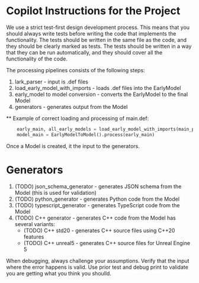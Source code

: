 # Copilot Instructions for the Project
We use a strict test-first design development process. This means that you should always write tests before writing the code that implements the functionality.
The tests should be written in the same file as the code, and they should be clearly marked as tests. The tests should be written in a way that they can be run automatically, and they should cover all the functionality of the code.

The processing pipelines consists of the following steps:
1. lark_parser - input is .def files
2. load_early_model_with_imports - loads .def files into the EarlyModel
3. early_model to model conversion - converts the EarlyModel to the final Model
4. generators - generates output from the Model

** Example of correct loading and processing of main.def:
```python
    early_main, all_early_models = load_early_model_with_imports(main_path)
    model_main = EarlyModelToModel().process(early_main)

```

Once a Model is created, it the input to the generators.

# Generators
1. (TODO) json_schema_generator - generates JSON schema from the Model (this is used for validation)
2. (TODO) python_generator - generates Python code from the Model
3. (TODO) typescript_generator - generates TypeScript code from the Model
4. (TODO) C++ generator - generates C++ code from the Model has several variants:
   - (TODO) C++ std20 - generates C++ source files using C++20 features
   - (TODO) C++ unreal5 - generates C++ source files for Unreal Engine 5


When debugging, always challenge your assumptions. Verify that the input where the error happens is valid. Use prior test and debug print to validate you are getting what you think you shoulld.